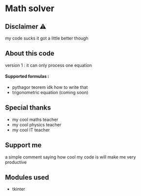 # Math solver

## Disclaimer ⚠️
my code sucks
it got a little better though

## About this code
version 1 : it can only process one equation

#### Supported formulas :
- pythagor teorem idk how to write that
- trigonometric equation (coming soon)

## Special thanks
- my cool maths teacher
- my cool physics teacher
- my cool IT teacher

## Support me
a simple comment saying how cool my code is will make me very productive

## Modules used
- tkinter
